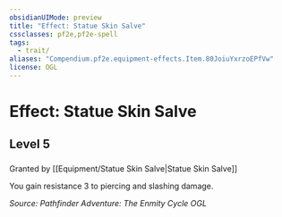 ```yaml
---
obsidianUIMode: preview
title: "Effect: Statue Skin Salve"
cssclasses: pf2e,pf2e-spell
tags:
  - trait/
aliases: "Compendium.pf2e.equipment-effects.Item.80JoiuYxrzoEPfVw"
license: OGL
---
```

# Effect: Statue Skin Salve
## Level 5
### 






Granted by [[Equipment/Statue Skin Salve|Statue Skin Salve]]

You gain resistance 3 to piercing and slashing damage.

*Source: Pathfinder Adventure: The Enmity Cycle*
*OGL*
